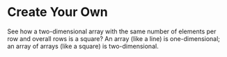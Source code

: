 # Create Your Own

See how a two-dimensional array with the same number of elements per row and overall rows is a square? An array (like a line) is one-dimensional; an array of arrays (like a square) is two-dimensional.
